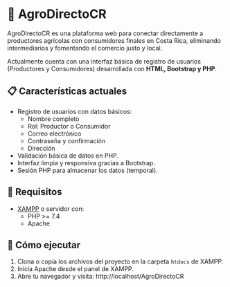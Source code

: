 # 🌾 AgroDirectoCR

AgroDirectoCR es una plataforma web para conectar directamente a productores agrícolas con consumidores finales en Costa Rica, eliminando intermediarios y fomentando el comercio justo y local.  

Actualmente cuenta con una interfaz básica de registro de usuarios (Productores y Consumidores) desarrollada con **HTML, Bootstrap y PHP**.

## 📋 Características actuales

- Registro de usuarios con datos básicos:
  - Nombre completo
  - Rol: Productor o Consumidor
  - Correo electrónico
  - Contraseña y confirmación
  - Dirección
- Validación básica de datos en PHP.
- Interfaz limpia y responsiva gracias a Bootstrap.
- Sesión PHP para almacenar los datos (temporal).

## 🔧 Requisitos

- [XAMPP](https://www.apachefriends.org/) o servidor con:
  - PHP >= 7.4
  - Apache

## 🚀 Cómo ejecutar

1. Clona o copia los archivos del proyecto en la carpeta `htdocs` de XAMPP.
2. Inicia Apache desde el panel de XAMPP.
3. Abre tu navegador y visita:
http://localhost/AgroDirectoCR
